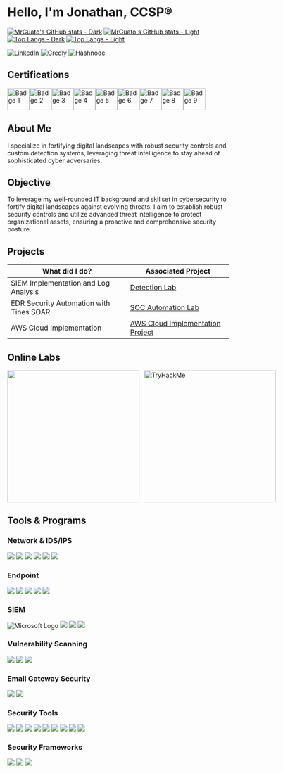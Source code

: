 # Hello, I'm Jonathan, CCSP®

[![MrGuato's GitHub stats - Dark](https://github-readme-stats.vercel.app/api?username=mrguato&show_icons=true&theme=dark&bg_color=0d1117&icon_color=58a6ff&title_color=58a6ff&text_color=c9d1d9#gh-dark-mode-only)](https://github.com/mrguato/github-readme-stats#gh-dark-mode-only)
[![MrGuato's GitHub stats - Light](https://github-readme-stats.vercel.app/api?username=mrguato&show_icons=true&theme=light&bg_color=f6f8fa&icon_color=1b1f23&title_color=0366d6&text_color=24292e#gh-light-mode-only)](https://github.com/mrguato/github-readme-stats#gh-light-mode-only)
[![Top Langs - Dark](https://github-readme-stats.vercel.app/api/top-langs/?username=mrguato&layout=compact&theme=dark&bg_color=0d1117&title_color=58a6ff&text_color=c9d1d9#gh-dark-mode-only)](https://github.com/mrguato/github-readme-stats#gh-dark-mode-only)
[![Top Langs - Light](https://github-readme-stats.vercel.app/api/top-langs/?username=mrguato&layout=compact&theme=light&bg_color=f6f8fa&title_color=0366d6&text_color=24292e#gh-light-mode-only)](https://github.com/mrguato/github-readme-stats#gh-light-mode-only)

[![LinkedIn](https://img.shields.io/badge/-LinkedIn-0A66C2?style=flat-square&logo=linkedin&logoColor=white)](https://linkedin.com/in/jonathan-deleon-ccsp-81302a62)
[![Credly](https://img.shields.io/badge/-Credly-F7931E?style=flat-square&logo=credly&logoColor=white)](https://www.credly.com/users/jonathan-deleon.bfdd720a)
[![Hashnode](https://img.shields.io/badge/-Hashnode-2962FF?style=flat-square&logo=hashnode&logoColor=white)](https://hashnode.com/@mrcyberleon)

## Certifications
<img src="https://images.credly.com/size/340x340/images/38b12225-5b48-44e1-8750-20928cc595ea/image.png" alt="Badge 1" width="50" height="50"><img src="https://images.credly.com/size/340x340/images/fc1352af-87fa-4947-ba54-398a0e63322e/security-compliance-and-identity-fundamentals-600x600.png" alt="Badge 2" width="50" height="50"><img src="https://images.credly.com/size/340x340/images/be8fcaeb-c769-4858-b567-ffaaa73ce8cf/image.png" alt="Badge 3" width="50" height="50"><img src="https://images.credly.com/size/340x340/images/20082fc1-94af-4773-9df0-28856b566748/image.png" alt="Badge 4" width="50" height="50"><img src="https://www.itonlinelearning.com/wp-content/uploads/2024/01/04294-comptia-cert-badges_specialist-ccap-540x503.png" alt="Badge 5" width="50" height="50"><img src="https://nyledige.dk/media/2155/secure-cloud-professional-cscp-for-ledige.png?width=1024&height=1024&mode=min" alt="Badge 6" width="50" height="50"><img src="https://images.credly.com/size/340x340/images/7495098d-c8c3-41a8-a81a-772cdc7e6a95/image.png" alt="Badge 7" width="50" height="50"><img src="https://images.credly.com/size/340x340/images/1d36cb36-20fc-4961-8d70-6307c015d1aa/blob" alt="Badge 8" width="50" height="50"><img src="https://images.credly.com/size/340x340/images/3595706b-442c-455b-9bb1-18fa81b3f8cf/image.png" alt="Badge 9" width="50" height="50">

## About Me
I specialize in fortifying digital landscapes with robust security controls and custom detection systems, leveraging threat intelligence to stay ahead of sophisticated cyber adversaries.

## Objective

To leverage my well-rounded IT background and skillset in cybersecurity to fortify digital landscapes against evolving threats. I aim to establish robust security controls and utilize advanced threat intelligence to protect organizational assets, ensuring a proactive and comprehensive security posture.

## Projects

| What did I do?                                         | Associated Project         |
|-----------------------------------------------|----------------------------|
| SIEM Implementation and Log Analysis          | <a href="https://mrcyberleon.hashnode.dev/utilize-custom-analytics-with-query-in-microsoft-sentinel-to-monitor-for-malicious-login-activities"> Detection Lab</a>|
| EDR Security Automation with Tines SOAR | <a href="https://mrcyberleon.hashnode.dev/soar-edr-project-using-lima-charlie-tines"> SOC Automation Lab</a>|
| AWS Cloud Implementation | <a href="https://mrcyberleon.hashnode.dev/aws-cloud-challenge"> AWS Cloud Implementation Project</a>|

## Online Labs
<div style="display: flex; align-items: center;">
    <img src="https://cyberdefenders-storage.s3.me-central-1.amazonaws.com/profile-badges/MrGuato.png" width="300" style="margin-right: 10px;" />
    <img src="https://tryhackme-badges.s3.amazonaws.com/MrGuato.png" alt="TryHackMe" width="300" />
</div>

## Tools & Programs

### Network & IDS/IPS
<div>
    <img src="https://img.shields.io/badge/-Wireshark-1679A7?&style=for-the-badge&logo=Wireshark&logoColor=white" />
    <img src="https://img.shields.io/badge/-Fortinet-EF3B2D?&style=for-the-badge&logo=Fortinet&logoColor=white" />
    <img src="https://img.shields.io/badge/-Snort-FF0000?&style=for-the-badge&logo=Snort&logoColor=white" />
    <img src="https://img.shields.io/badge/-Ubiquiti-777BB4?&style=for-the-badge&logo=Ubiquiti&logoColor=white" />
    <img src="https://img.shields.io/badge/-NMap-4682B4?&style=for-the-badge&logo=Nmap&logoColor=white" />
    <img src="https://img.shields.io/badge/-Palo%20Alto%20Networks-172A6B?&style=for-the-badge&logo=palo-alto-networks&logoColor=white" />

</div>

### Endpoint
<div>
    <img src="https://img.shields.io/badge/-Microsoft_Defender_XDR-00A4EF?&style=for-the-badge&logo=Microsoft&logoColor=white" />
    <img src="https://img.shields.io/badge/-Sophos-2C8ECB?&style=for-the-badge&logo=Sophos&logoColor=white" />
    <img src="https://img.shields.io/badge/-Lima%20Charlie-1679A7?&style=for-the-badge&logo=LimaCharlie&logoColor=white" />
    <img src="https://img.shields.io/badge/-Viper-4CAF50?&style=for-the-badge&logo=Viper&logoColor=white" />
    <img src="https://img.shields.io/badge/-Rapid7-D02F2F?&style=for-the-badge&logo=Rapid7&logoColor=white" />

</div>

### SIEM
<div>
    <img src="https://img.shields.io/badge/-Microsoft_Sentinel-0078D4?style=for-the-badge&logo=microsoft&logoColor=white" alt="Microsoft Logo" />
    <img src="https://img.shields.io/badge/-Splunk-000000?&style=for-the-badge&logo=Splunk&logoColor=white" />
    <img src="https://img.shields.io/badge/-ELK-005571?style=for-the-badge&logo=elasticsearch&logoColor=white" />
    <img src="https://img.shields.io/badge/-Rapid7-D02F2F?&style=for-the-badge&logo=Rapid7&logoColor=white" />

</div>

### Vulnerability Scanning
<div>
    <img src="https://img.shields.io/badge/-Microsoft%20Defender-0078D4?&style=for-the-badge&logo=Microsoft%20Defender&logoColor=white" />
    <img src="https://img.shields.io/badge/-Nessus-000000?&style=for-the-badge&logo=Nessus&logoColor=white" />
    <img src="https://img.shields.io/badge/-Rapid7-D02F2F?&style=for-the-badge&logo=Rapid7&logoColor=white" />
</div>

### Email Gateway Security
<div>
    <img src="https://img.shields.io/badge/-Mimecast-00263A?&style=for-the-badge&logo=Mimecast&logoColor=white" />
    <img src="https://img.shields.io/badge/-Defender%20for%20Office-0078D4?&style=for-the-badge&logo=Microsoft%20Defender&logoColor=white" />
</div>

### Security Tools
<div>
    <img src="https://img.shields.io/badge/-VirusTotal-4F9B1F?&style=for-the-badge&logo=VirusTotal&logoColor=white" />
    <img src="https://img.shields.io/badge/-IBM%20XForce-FF6F00?&style=for-the-badge&logo=IBM&logoColor=white" />
    <img src="https://img.shields.io/badge/-Greynoise-6E6E6E?&style=for-the-badge&logo=Greynoise&logoColor=white" />
    <img src="https://img.shields.io/badge/-Cisco%20Talos-0033A0?&style=for-the-badge&logo=Cisco&logoColor=white" />
    <img src="https://img.shields.io/badge/-AbuseIPDB-FE7F2D?&style=for-the-badge&logo=AbuseIPDB&logoColor=white" />
    <img src="https://img.shields.io/badge/-Any.Run-1F4E79?&style=for-the-badge&logo=Any.Run&logoColor=white" />
    <img src="https://img.shields.io/badge/-Polyswarm-003F5C?&style=for-the-badge&logo=Polyswarm&logoColor=white" />
    <img src="https://img.shields.io/badge/-Kali%20Linux-557C9C?&style=for-the-badge&logo=Kali%20Linux&logoColor=white" />
    <img src="https://img.shields.io/badge/-Burp-6D2C91?&style=for-the-badge&logo=Burp&logoColor=white" />
</div>


### Security Frameworks
<div>
    <img src="https://img.shields.io/badge/-Zero%20Trust-FF6F00?&style=for-the-badge&logo=Microsoft%20Defender&logoColor=white" />
    <img src="https://img.shields.io/badge/-CSF%201.0/2.0-4CAF50?&style=for-the-badge&logo=National%20Institute%20of%20Standards%20and%20Technology&logoColor=white" />
    <img src="https://img.shields.io/badge/-CIS%20v8-E91E63?&style=for-the-badge&logo=Center%20for%20Internet%20Security&logoColor=white" />
</div>
